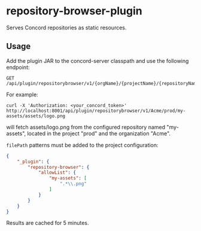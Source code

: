 # repository-browser-plugin

Serves Concord repositories as static resources.

## Usage

Add the plugin JAR to the concord-server classpath and use the following endpoint:

```
GET /api/plugin/repositorybrowser/v1/{orgName}/{projectName}/{repositoryName}/{filePath:*}
```

For example:

```
curl -X 'Authorization: <your_concord_token>' http://localhost:8001/api/plugin/repositorybrowser/v1/Acme/prod/my-assets/assets/logo.png
```

will fetch assets/logo.png from the configured repository named "my-assets",
located in the project "prod" and the organization "Acme".

`filePath` patterns must be added to the project configuration:

```json
{
    "_plugin": {
        "repository-browser": {
            "allowList": {
                "my-assets": [
                    ".*\\.png"
                ]
            }
        }
    }
}
```

Results are cached for 5 minutes.

